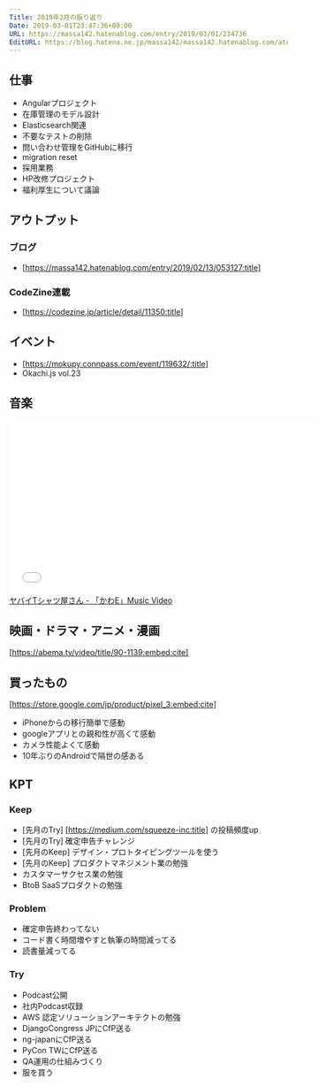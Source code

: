 ```yaml
---
Title: 2019年2月の振り返り
Date: 2019-03-01T23:47:36+09:00
URL: https://massa142.hatenablog.com/entry/2019/03/01/234736
EditURL: https://blog.hatena.ne.jp/massa142/massa142.hatenablog.com/atom/entry/17680117126985811912
---
```


## 仕事
+ Angularプロジェクト
+ 在庫管理のモデル設計
+ Elasticsearch関連
+ 不要なテストの削除
+ 問い合わせ管理をGitHubに移行
+ migration reset
+ 採用業務
+ HP改修プロジェクト
+ 福利厚生について議論

## アウトプット
### ブログ
* [https://massa142.hatenablog.com/entry/2019/02/13/053127:title]

### CodeZine連載
* [https://codezine.jp/article/detail/11350:title]

## イベント
+ [https://mokupy.connpass.com/event/119632/:title]
+ Okachi.js vol.23

## 音楽


<iframe width="560" height="315" frameborder="0" allowfullscreen="" src="//www.youtube.com/embed/ciFOh2KN99U"></iframe><br><a href="https://youtube.com/watch?v=ciFOh2KN99U">ヤバイTシャツ屋さん - 「かわE」Music Video</a>




## 映画・ドラマ・アニメ・漫画

[https://abema.tv/video/title/90-1139:embed:cite]


## 買ったもの

[https://store.google.com/jp/product/pixel_3:embed:cite]

* iPhoneからの移行簡単で感動
* googleアプリとの親和性が高くて感動
* カメラ性能よくて感動
* 10年ぶりのAndroidで隔世の感ある

## KPT

### Keep
* [先月のTry] [https://medium.com/squeeze-inc:title] の投稿頻度up
* [先月のTry] 確定申告チャレンジ
* [先月のKeep] デザイン・プロトタイピングツールを使う
* [先月のKeep] プロダクトマネジメント業の勉強
* カスタマーサクセス業の勉強
* BtoB SaaSプロダクトの勉強

### Problem
* 確定申告終わってない
* コード書く時間増やすと執筆の時間減ってる
* 読書量減ってる

### Try
* Podcast公開
* 社内Podcast収録
* AWS 認定ソリューションアーキテクトの勉強
* DjangoCongress JPにCfP送る
* ng-japanにCfP送る
* PyCon TWにCfP送る
* QA運用の仕組みづくり
* 服を買う
